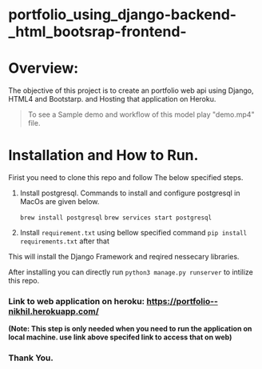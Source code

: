 # portfolio_using_django-backend-_html_bootsrap-frontend-

# Overview:
The objective of this project is to create an portfolio web api using Django, HTML4 and Bootstarp. and Hosting that application on Heroku.

> To see a Sample demo and workflow of this model play "demo.mp4" file.

# Installation and How to Run.
  Firist you need to clone this repo and follow The below specified steps.

  1) Install postgresql.
      Commands to install and configure postgresql in MacOs are given below.
      
      `brew install postgresql`
      `brew services start postgresql`
     
  2) Install `requirement.txt` using bellow specified command
      `pip install requirements.txt` after that 
      
  This will install the Django Framework and reqired nessecary libraries.

  After installing you can directly run `python3 manage.py runserver` to intilize this repo.
  

### Link to web application on heroku: https://portfolio--nikhil.herokuapp.com/

**(Note: This step is only needed when you need to run the application on local machine. use link above specifed link to access that on web)**


### Thank You.
